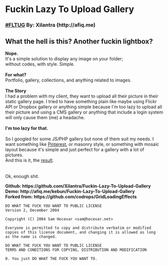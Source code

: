 <h1>Fuckin Lazy To Upload Gallery</h1>
<h3><a href="#">#FLTUG</a> By: Xilantra (http://afiq.me)</h3>
    
  <h2>What the hell is this?
  Another fuckin lightbox?</h2>
  <p>
  <strong>Nope.</strong><br>
  It's a simple solution to display any image on your folder;<br>
  without codes, with style. Simple.<br>
  <br>
  <strong>For what?</strong><br>
  Portfolio, gallery, collections, and anything related to images.<br>
<br>
  <strong>The Story</strong><br>
  I had a problem with my client, they want to upload all their picture in their static gallery page. I tried to have something plain like maybe using Flickr API or Dropbox gallery or anything simple because I'm too lazy to upload all their picture and using a CMS gallery or anything that include a login system will only cause them (me) a headache.<br>
<br>
<strong>I'm too lazy for that.</strong><br>
<br>
So I googled for some JS/PHP gallery but none of them suit my needs. I want something like <a href="http://pinterest.com/afiq" title="Follow me!">Pinterest</a>, or masonry style, or something with mosaic layout because it's simple and just perfect for a gallery with a lot of pictures.<br>
And this is it, the <a href="http://afiq.me/kebun/Fuckin-Lazy-To-Upload-Gallery" title="Share it!">result</a>.<br>
<br>
<br>
Ok, enough shit.
</p>


  
<strong>   
 Github:
    https://github.com/Xilantra/Fuckin-Lazy-To-Upload-Gallery  
 </strong> 
<strong> 
 Demo:
    http://afiq.me/kebun/Fuckin-Lazy-To-Upload-Gallery <br>
 </strong> 
<strong> 
Forked from:
    https://github.com/codrops/GridLoadingEffects   
 </strong> 

    DO WHAT THE FUCK YOU WANT TO PUBLIC LICENSE 
    Version 2, December 2004 

    Copyright (C) 2004 Sam Hocevar <sam@hocevar.net> 

    Everyone is permitted to copy and distribute verbatim or modified 
    copies of this license document, and changing it is allowed as long 
    as the name is changed. 

    DO WHAT THE FUCK YOU WANT TO PUBLIC LICENSE 
    TERMS AND CONDITIONS FOR COPYING, DISTRIBUTION AND MODIFICATION 

    0. You just DO WHAT THE FUCK YOU WANT TO.
 
